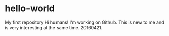 # hello-world
My first repository
Hi humans!
I'm working on Github.
This is new to me and is very interesting at the same time.
20160421.

